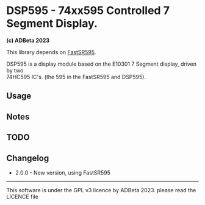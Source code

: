 # DSP595 - 74xx595 Controlled 7 Segment Display. 
<b> (c) ADBeta 2023</b>  

This library depends on [FastSR595](https://github.com/ADBeta/FastSR595).  

DSP595 is a display module based on the E10301 7 Segment display, driven by two  
74HC595 IC's. (the 595 in the FastSR595 and DSP595).  


## Usage

## Notes

## TODO

## Changelog
* 2.0.0 - New version, using FastSR595  


--------------------------------------------------------------------------------
This software is under the GPL v3 licence by ADBeta 2023. please read the
LICENCE file
